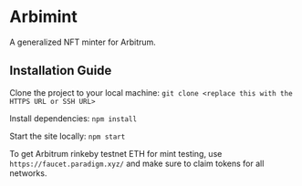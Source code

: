 # Arbimint 
A generalized NFT minter for Arbitrum.

## Installation Guide
Clone the project to your local machine:
```git clone <replace this with the HTTPS URL or SSH URL>```

Install dependencies:
```npm install```

Start the site locally:
```npm start```

To get Arbitrum rinkeby testnet ETH for mint testing, use ```https://faucet.paradigm.xyz/``` and make sure to claim tokens for all networks.
